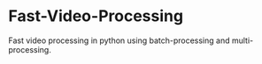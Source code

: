 # Fast-Video-Processing
Fast video processing in python using batch-processing and multi-processing.
